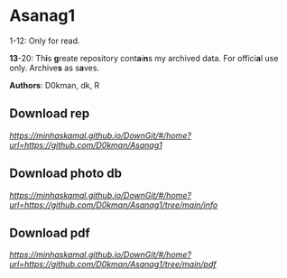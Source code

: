 # Asanag1

1-12: Only for read.

**13**-20: Th**i**s **g**reate repository cont**a**i**n**s my archived data. For offici**a**l use only. Archive**s** as s**a**ves.

**Authors**: D0kman, dk, R

## Download rep

*https://minhaskamal.github.io/DownGit/#/home?url=https://github.com/D0kman/Asanag1*

## Download photo db

*https://minhaskamal.github.io/DownGit/#/home?url=https://github.com/D0kman/Asanag1/tree/main/info*

## Download pdf

*https://minhaskamal.github.io/DownGit/#/home?url=https://github.com/D0kman/Asanag1/tree/main/pdf*
